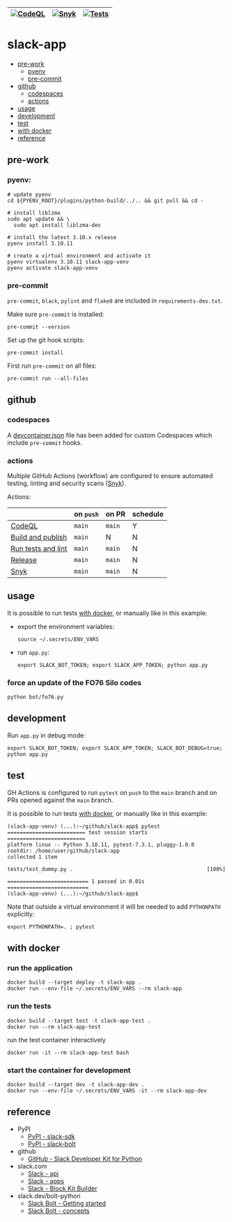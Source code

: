 | [![CodeQL](https://github.com/markgreene74/slack-app/actions/workflows/codeql.yml/badge.svg)](https://github.com/markgreene74/slack-app/actions/workflows/codeql.yml) | [![Snyk](https://github.com/markgreene74/slack-app/actions/workflows/snyk.yml/badge.svg)](https://github.com/markgreene74/slack-app/actions/workflows/snyk.yml) | [![Tests](https://github.com/markgreene74/slack-app/actions/workflows/python-run-tests.yml/badge.svg)](https://github.com/markgreene74/slack-app/actions/workflows/python-run-tests.yml) |
| --- | --- | --- |

# slack-app

- [pre-work](#pre-work)
  - [pyenv](#pyenv)
  - [pre-commit](#pre-commit)
- [github](#github)
  - [codespaces](#codespaces)
  - [actions](#actions)
- [usage](#usage)
- [development](#development)
- [test](#test)
- [with docker](#with-docker)
- [reference](#reference)

## pre-work

### pyenv:

```shell
# update pyenv
cd ${PYENV_ROOT}/plugins/python-build/../.. && git pull && cd -

# install liblzma
sudo apt update && \
  sudo apt install liblzma-dev

# install the latest 3.10.x release
pyenv install 3.10.11

# create a virtual environment and activate it
pyenv virtualenv 3.10.11 slack-app-venv
pyenv activate slack-app-venv
```

### pre-commit

`pre-commit`, `black`, `pylint` and `flake8` are included in `requirements-dev.txt`.

Make sure `pre-commit` is installed:
```shell
pre-commit --version
```

Set up the git hook scripts:
```shell
pre-commit install
```

First run `pre-commit` on all files:
```shell
pre-commit run --all-files
```

## github

### codespaces

A [devcontainer.json](.devcontainer/devcontainer.json) file has been added for custom Codespaces which include `pre-commit` hooks.

### actions

Multiple GitHub Actions (workflow) are configured to ensure automated testing, linting and security scans ([Snyk](https://snyk.io/)).

Actions:

|                                                              | on `push` | on PR  | schedule |
| ------------------------------------------------------------ | --------- | ------ | -------- |
| [CodeQL](.github/workflows/codeql.yml)                       | `main`    | `main` | Y        |
| [Build and publish](.github/workflows/docker-publish.yml)    | `main`    | N      | N        |
| [Run tests and lint](.github/workflows/python-run-tests.yml) | `main`    | `main` | N        |
| [Release](.github/workflows/release.yml)                     | `main`    | `main` | N        |
| [Snyk](.github/workflows/snyk.yml)                           | `main`    | `main` | N        |

## usage

It is possible to run tests [with docker](#with-docker), or manually like in this example:

- export the environment variables:
    ```shell
    source ~/.secrets/ENV_VARS
    ```
- run `app.py`:
    ```shell
    export SLACK_BOT_TOKEN; export SLACK_APP_TOKEN; python app.py
    ```

### force an update of the FO76 Silo codes

```shell
python bot/fo76.py
```

## development

Run `app.py` in debug mode:
```shell
export SLACK_BOT_TOKEN; export SLACK_APP_TOKEN; SLACK_BOT_DEBUG=true; python app.py
```

## test

GH Actions is configured to run `pytest` on `push` to the `main` branch and on PRs opened against the `main` branch.

It is possible to run tests [with docker](#with-docker), or manually like in this example:
```
(slack-app-venv) (...):~/github/slack-app$ pytest
========================= test session starts =========================
platform linux -- Python 3.10.11, pytest-7.3.1, pluggy-1.0.0
rootdir: /home/user/github/slack-app
collected 1 item

tests/test_dummy.py .                                           [100%]

========================== 1 passed in 0.01s ==========================
(slack-app-venv) (...):~/github/slack-app$
```

Note that outside a virtual environment it will be needed to add `PYTHONPATH` explicitly:
```shell
export PYTHONPATH=. ; pytest
```

## with docker

### run the application

```shell
docker build --target deploy -t slack-app .
docker run --env-file ~/.secrets/ENV_VARS --rm slack-app
```

### run the tests

```shell
docker build --target test -t slack-app-test .
docker run --rm slack-app-test
```

run the test container interactively

```shell
docker run -it --rm slack-app-test bash
```

### start the container for development

```shell
docker build --target dev -t slack-app-dev .
docker run --env-file ~/.secrets/ENV_VARS -it --rm slack-app-dev
```

## reference

- PyPI
  - [PyPI - slack-sdk](https://pypi.org/project/slack-sdk/)
  - [PyPI - slack-bolt](https://pypi.org/project/slack-bolt/)
- github
  - [GitHub - Slack Developer Kit for Python](https://github.com/slackapi/python-slack-sdk)
- slack.com
  - [Slack - api](https://api.slack.com/)
  - [Slack - apps](https://api.slack.com/apps)
  - [Slack - Block Kit Builder](https://app.slack.com/block-kit-builder)
- slack.dev/bolt-python
  - [Slack Bolt - Getting started](https://slack.dev/bolt-python/tutorial/getting-started)
  - [Slack Bolt - concepts](https://slack.dev/bolt-python/concepts)
